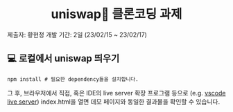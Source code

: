<div align="center">
  <h1>uniswap👋 클론코딩 과제</h1>
</div>

제출자: 황현정
개발 기간: 2일 (23/02/15 ~ 23/02/17)


## 💻 로컬에서 uniswap 띄우기

```shell
npm install # 필요한 dependency들을 설치합니다.
```

그 후, 브라우저에서 직접, 혹은 IDE의 live server 확장 프로그램 등으로 (e.g. [vscode live server](https://marketplace.visualstudio.com/items?itemName=ritwickdey.LiveServer))  index.html을 열면 데모 페이지와 동일한 결과물을 확인할 수 있습니다.


